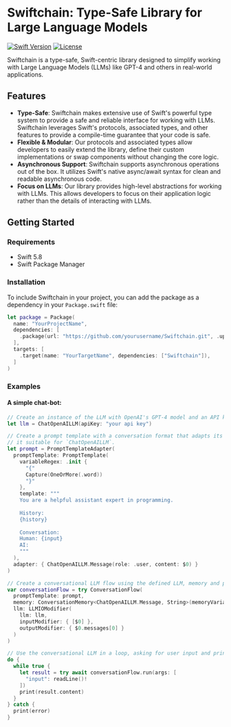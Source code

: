 # Swiftchain: Type-Safe Library for Large Language Models

[![Swift Version](https://img.shields.io/badge/swift-5.8-orange.svg)](https://swift.org)
[![License](https://img.shields.io/badge/License-MIT-blue.svg)](https://opensource.org/licenses/MIT)

Swiftchain is a type-safe, Swift-centric library designed to simplify working with Large Language Models (LLMs) like GPT-4 and others in real-world applications. 

## Features
- **Type-Safe**: Swiftchain makes extensive use of Swift's powerful type system to provide a safe and reliable interface for working with LLMs. Swiftchain leverages Swift's protocols, associated types, and other features to provide a compile-time guarantee that your code is safe.
- **Flexible & Modular**: Our protocols and associated types allow developers to easily extend the library, define their custom implementations or swap components without changing the core logic.
- **Asynchronous Support**: Swiftchain supports asynchronous operations out of the box. It utilizes Swift's native async/await syntax for clean and readable asynchronous code.
- **Focus on LLMs**: Our library provides high-level abstractions for working with LLMs. This allows developers to focus on their application logic rather than the details of interacting with LLMs.

## Getting Started
### Requirements
- Swift 5.8
- Swift Package Manager

### Installation
To include Swiftchain in your project, you can add the package as a dependency in your `Package.swift` file:

```swift
let package = Package(
  name: "YourProjectName",
  dependencies: [
    .package(url: "https://github.com/yourusername/Swiftchain.git", .upToNextMajor(from: "1.0.0"))
  ],
  targets: [
    .target(name: "YourTargetName", dependencies: ["Swiftchain"]),
  ]
)
```

### Examples


#### A simple chat-bot:

```swift
// Create an instance of the LLM with OpenAI's GPT-4 model and an API key.
let llm = ChatOpenAILLM(apiKey: "your api key")

// Create a prompt template with a conversation format that adapts its output to make
// it suitable for `ChatOpenAILLM`.
let prompt = PromptTemplateAdapter(
  promptTemplate: PromptTemplate(
    variableRegex: .init {
      "{"
      Capture(OneOrMore(.word))
      "}"
    },
    template: """
    You are a helpful assistant expert in programming.
    
    History:
    {history}
    
    Conversation:
    Human: {input}
    AI:
    """
  ),
  adapter: { ChatOpenAILLM.Message(role: .user, content: $0) }
)

// Create a conversational LLM flow using the defined LLM, memory and prompt template.
var conversationFlow = try ConversationFlow(
  promptTemplate: prompt, 
  memory: ConversationMemory<ChatOpenAILLM.Message, String>(memoryVariableKey: "history"), 
  llm: LLMIOModifier(
    llm: llm,
    inputModifier: { [$0] },
    outputModifier: { $0.messages[0] }
  )
)

// Use the conversational LLM in a loop, asking for user input and printing the model's response.
do {
  while true {
    let result = try await conversationFlow.run(args: [
      "input": readLine()!
    ])
    print(result.content)
  }
} catch {
  print(error)
}
```
